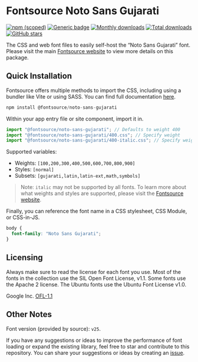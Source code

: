 # Fontsource Noto Sans Gujarati

[![npm (scoped)](https://img.shields.io/npm/v/@fontsource/noto-sans-gujarati?color=brightgreen)](https://www.npmjs.com/package/@fontsource/noto-sans-gujarati) [![Generic badge](https://img.shields.io/badge/fontsource-passing-brightgreen)](https://github.com/fontsource/fontsource) [![Monthly downloads](https://badgen.net/npm/dm/@fontsource/noto-sans-gujarati)](https://github.com/fontsource/fontsource) [![Total downloads](https://badgen.net/npm/dt/@fontsource/noto-sans-gujarati)](https://github.com/fontsource/fontsource) [![GitHub stars](https://img.shields.io/github/stars/fontsource/fontsource.svg?style=social&label=Star)](https://github.com/fontsource/fontsource/stargazers)

The CSS and web font files to easily self-host the “Noto Sans Gujarati” font. Please visit the main [Fontsource website](https://fontsource.org/fonts/noto-sans-gujarati) to view more details on this package.

## Quick Installation

Fontsource offers multiple methods to import the CSS, including using a bundler like Vite or using SASS. You can find full documentation [here](https://fontsource.org/docs/getting-started/introduction).

```javascript
npm install @fontsource/noto-sans-gujarati
```

Within your app entry file or site component, import it in.

```javascript
import "@fontsource/noto-sans-gujarati"; // Defaults to weight 400
import "@fontsource/noto-sans-gujarati/400.css"; // Specify weight
import "@fontsource/noto-sans-gujarati/400-italic.css"; // Specify weight and style
```

Supported variables:
- Weights: `[100,200,300,400,500,600,700,800,900]`
- Styles: `[normal]`
- Subsets: `[gujarati,latin,latin-ext,math,symbols]`

> Note: `italic` may not be supported by all fonts. To learn more about what weights and styles are supported, please visit the [Fontsource website](https://fontsource.org/fonts/noto-sans-gujarati).

Finally, you can reference the font name in a CSS stylesheet, CSS Module, or CSS-in-JS.

```css
body {
  font-family: "Noto Sans Gujarati";
}
```

## Licensing
Always make sure to read the license for each font you use. Most of the fonts in the collection use the SIL Open Font License, v1.1. Some fonts use the Apache 2 license. The Ubuntu fonts use the Ubuntu Font License v1.0.

Google Inc.
[OFL-1.1](http://scripts.sil.org/OFL)

## Other Notes
Font version (provided by source): `v25`.

If you have any suggestions or ideas to improve the performance of font loading or expand the existing library, feel free to star and contribute to this repository. You can share your suggestions or ideas by creating an [issue](https://github.com/fontsource/fontsource/issues).